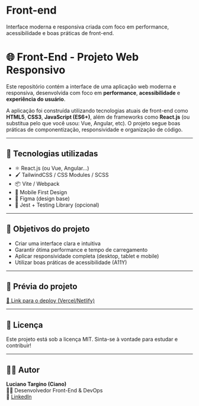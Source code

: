 # Front-end
Interface moderna e responsiva criada com foco em performance, acessibilidade e boas práticas de front-end.
# 🌐 Front-End - Projeto Web Responsivo

Este repositório contém a interface de uma aplicação web moderna e responsiva, desenvolvida com foco em **performance**, **acessibilidade** e **experiência do usuário**.

A aplicação foi construída utilizando tecnologias atuais de front-end como **HTML5**, **CSS3**, **JavaScript (ES6+)**, além de frameworks como **React.js** (ou substitua pelo que você usou: Vue, Angular, etc). O projeto segue boas práticas de componentização, responsividade e organização de código.

---

## 🚀 Tecnologias utilizadas

- ⚛️ React.js (ou Vue, Angular...)
- 🖌️ TailwindCSS / CSS Modules / SCSS
- 📦 Vite / Webpack
- 📱 Mobile First Design
- 📐 Figma (design base)
- 🧪 Jest + Testing Library (opcional)

---

## 🎯 Objetivos do projeto

- Criar uma interface clara e intuitiva
- Garantir ótima performance e tempo de carregamento
- Aplicar responsividade completa (desktop, tablet e mobile)
- Utilizar boas práticas de acessibilidade (A11Y)

---

## 📸 Prévia do projeto

[🔗 Link para o deploy (Vercel/Netlify)](https://meu-projeto.vercel.app)

---

## 📄 Licença

Este projeto está sob a licença MIT. Sinta-se à vontade para estudar e contribuir!

---

## 👨‍💻 Autor

**Luciano Targino (Ciano)**  
👨‍💻 Desenvolvedor Front-End & DevOps  
🔗 [LinkedIn](https://www.linkedin.com/in/lucianotarginodev)  
